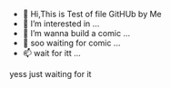 - 👋 Hi,This is Test of file GitHUb by Me
- 👀 I’m interested in ...
- 🌱 I’m wanna build a comic ...
- 💞️ soo waiting for comic ...
- 📫 wait for itt ...

<!---
SenseiWa/SenseiWa is a ✨ special ✨ repository because its `README.md` (this file) appears on your GitHub profile.
You can click the Preview link to take a look at your changes.
--->
yess just waiting for it
